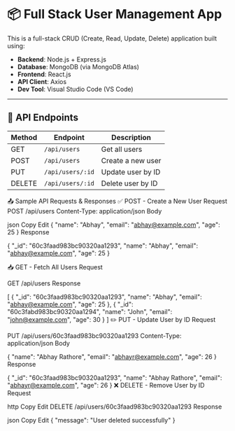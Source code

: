 # 📦 Full Stack User Management App

This is a full-stack CRUD (Create, Read, Update, Delete) application built using:

- **Backend**: Node.js + Express.js
- **Database**: MongoDB (via MongoDB Atlas)
- **Frontend**: React.js
- **API Client**: Axios
- **Dev Tool**: Visual Studio Code (VS Code)

---

## 🔗 API Endpoints

| Method | Endpoint             | Description               |
|--------|----------------------|---------------------------|
| GET    | `/api/users`         | Get all users             |
| POST   | `/api/users`         | Create a new user         |
| PUT    | `/api/users/:id`     | Update user by ID         |
| DELETE | `/api/users/:id`     | Delete user by ID         |

📤 Sample API Requests & Responses
✅ POST - Create a New User
Request
POST /api/users
Content-Type: application/json
Body

json
Copy
Edit
{
  "name": "Abhay",
  "email": "abhay@example.com",
  "age": 25
}
Response

{
  "_id": "60c3faad983bc90320aa1293",
  "name": "Abhay",
  "email": "abhay@example.com",
  "age": 25
}



📥 GET - Fetch All Users
Request


GET /api/users
Response


[
  {
    "_id": "60c3faad983bc90320aa1293",
    "name": "Abhay",
    "email": "abhay@example.com",
    "age": 25
  },
  {
    "_id": "60c3fabd983bc90320aa1294",
    "name": "John",
    "email": "john@example.com",
    "age": 30
  }
]
✏️ PUT - Update User by ID
Request


PUT /api/users/60c3faad983bc90320aa1293
Content-Type: application/json
Body


{
  "name": "Abhay Rathore",
  "email": "abhayr@example.com",
  "age": 26
}
Response


{
  "_id": "60c3faad983bc90320aa1293",
  "name": "Abhay Rathore",
  "email": "abhayr@example.com",
  "age": 26
}
❌ DELETE - Remove User by ID
Request

http
Copy
Edit
DELETE /api/users/60c3faad983bc90320aa1293
Response

json
Copy
Edit
{
  "message": "User deleted successfully"
}
